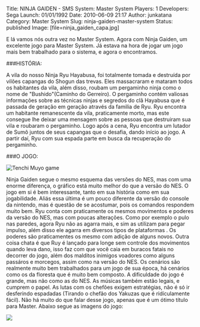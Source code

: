 Title: NINJA GAIDEN - SMS
System: Master System
Players: 1
Developers: Sega
Launch: 01/01/1992
Date: 2010-06-09 21:17
Author: junkatana
Category: Master System
Slug: ninja-gaiden-master-system
Status: published
Image: [file=ninja_gaiden_capa.jpg]


<!-- PELICAN_BEGIN_SUMMARY -->
E lá vamos nós outra vez no Master System. Agora com Ninja Gaiden, um
excelente jogo para Master System. Já estava na hora de jogar um jogo
mais bem trabalhado para o sistema, e agora o encontramos.
<!-- PELICAN_END_SUMMARY -->

###HISTÓRIA:

A vila do nosso Ninja Ryu Hayabusa, foi totalmente tomada e
destruída por vilões capangas do Shogun das trevas. Eles massacraram e
mataram todos os habitantes da vila, além disso, roubam um pergaminho
ninja como o nome de "Bushido"(Caminho do Gerreiro). O pergaminho contém
valiosas informações sobre as técnicas ninjas e segredos do clã Hayabusa que é
passada de geração em geração através da familia de Ryu. Ryu encontra um
habitante remanescente da vila, praticamente morto, mas este consegue lhe deixar uma
mensagem sobre as pessoas que destruiram sua vila e roubaram o pergaminho. Logo
após a cena, Ryu encontra um lutador de Sumô juntos de seus capangas que o
desafia, dando início ao jogo. A partir daí, Ryu com sua espada parte em
busca da recuperação do pergaminho.

###O JOGO:

![Tenchi Muyo game]([file=ninjagif.gif])

Ninja Gaiden segue o mesmo esquema das versões do NES, mas com uma
enorme diferença, o gráfico está muito melhor do que a versão do NES. O
jogo em si é bem interessante, tanto em sua história como em sua
jogabilidade. Aliás essa última é um pouco diferente da versão do
console da nintendo, mas é questão de se acostumar, pois os comandos
respondem muito bem. Ryu conta com praticamente os mesmos movimentos e
poderes da versão do NES, mas com poucas alterações. Como por exemplo o
pulo nas paredes, agora Ryu não as agarra mais, e sim as utilizam para
pegar impulso, além disso ele agarra em diversos tipos de plataformas .
Os poderes são praticamentes os mesmo com adição de alguns novos. Outra
coisa chata é que Ruy é lançado para longe sem controle dos movimentos
quando leva dano, isso faz com que você caia em buracos fatais no
decorrer do jogo, além dos malditos inimigos voadores como alguns
passáros e morcegos, assim como na versão do NES. Os cenários são
realmente muito bem trabalhados para um jogo de sua época, há cenários
como os da floresta que é muito bem composto. A dificuldade do jogo é
grande, mas não como as do NES. As músicas também estão legais, e
cumprem o papel. As lutas com os chefões exigem estratégias, não é só ir
desferindo espadadas (Tirando o chefão dos Yakuzas que é ridículamente
fácil). Não há muito do que falar desse jogo, apenas que é um ótimo
título para Master. Abaixo segue as imagens do jogo:

[![](http://img715.imageshack.us/img715/7440/ninjagif.gif)](http://img715.imageshack.us/img715/7440/ninjagif.gif)
